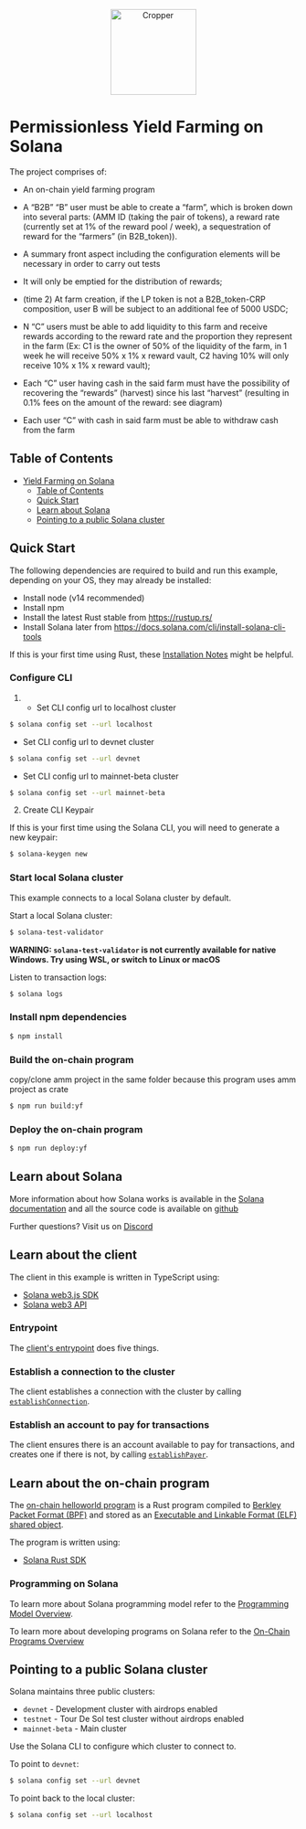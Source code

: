 <p align="center">
  <a href="https://cropper.finance">
    <img alt="Cropper" src="https://cropper.finance/assets/Component2.png" width="150" />
  </a>
</p>

# Permissionless Yield Farming on Solana

The project comprises of:

* An on-chain yield farming program

* A “B2B” “B” user must be able to create a “farm”, which is broken down into several parts: (AMM ID (taking the pair of tokens), a reward rate (currently set at 1% of the reward pool / week), a sequestration of reward for the “farmers” (in B2B_token)).

* A summary front aspect including the configuration elements will be necessary in order to carry out tests

* It will only be emptied for the distribution of rewards;

* (time 2) At farm creation, if the LP token is not a B2B_token-CRP composition, user B will be subject to an additional fee of 5000 USDC;

* N “C” users must be able to add liquidity to this farm and receive rewards according to the reward rate and the proportion they represent in the farm (Ex: C1 is the owner of 50% of the liquidity of the farm, in 1 week he will receive 50% x 1% x reward vault, C2 having 10% will only receive 10% x 1% x reward vault);

* Each “C” user having cash in the said farm must have the possibility of recovering the “rewards” (harvest) since his last “harvest” (resulting in 0.1% fees on the amount of the reward: see diagram)

* Each user “C” with cash in said farm must be able to withdraw cash from the farm

## Table of Contents
- [Yield Farming on Solana](#yield-farming-on-solana)
  - [Table of Contents](#table-of-contents)
  - [Quick Start](#quick-start)
  - [Learn about Solana](#learn-about-solana)
  - [Pointing to a public Solana cluster](#pointing-to-a-public-solana-cluster)

## Quick Start

The following dependencies are required to build and run this example, depending
on your OS, they may already be installed:

- Install node (v14 recommended)
- Install npm
- Install the latest Rust stable from https://rustup.rs/
- Install Solana later from
  https://docs.solana.com/cli/install-solana-cli-tools

If this is your first time using Rust, these [Installation
Notes](README-installation-notes.md) might be helpful.

### Configure CLI 

1. - Set CLI config url to localhost cluster

```bash
$ solana config set --url localhost
```

- Set CLI config url to devnet cluster

```bash
$ solana config set --url devnet
```

- Set CLI config url to mainnet-beta cluster

```bash
$ solana config set --url mainnet-beta
```

2. Create CLI Keypair

If this is your first time using the Solana CLI, you will need to generate a new keypair:

```bash
$ solana-keygen new
```

### Start local Solana cluster

This example connects to a local Solana cluster by default.

Start a local Solana cluster:
```bash
$ solana-test-validator
```
**WARNING: `solana-test-validator` is not currently available for native Windows.  Try using WSL, or switch to Linux or macOS**

Listen to transaction logs:
```bash
$ solana logs
```

### Install npm dependencies

```bash
$ npm install
```

### Build the on-chain program
copy/clone amm project in the same folder
because this program uses amm project as crate

```bash
$ npm run build:yf
```

### Deploy the on-chain program

```bash
$ npm run deploy:yf
```

## Learn about Solana

More information about how Solana works is available in the [Solana
documentation](https://docs.solana.com/) and all the source code is available on
[github](https://github.com/solana-labs/solana)

Further questions? Visit us on [Discord](https://discordapp.com/invite/pquxPsq)

## Learn about the client

The client in this example is written in TypeScript using:
- [Solana web3.js SDK](https://github.com/solana-labs/solana-web3.js)
- [Solana web3 API](https://solana-labs.github.io/solana-web3.js)

### Entrypoint

The [client's
entrypoint](https://github.com/solana-labs/example-helloworld/blob/ad52dc719cdc96d45ad8e308e8759abf4792b667/src/client/main.ts#L13)
does five things.

### Establish a connection to the cluster

The client establishes a connection with the cluster by calling
[`establishConnection`](https://github.com/solana-labs/example-helloworld/blob/ad52dc719cdc96d45ad8e308e8759abf4792b667/src/client/hello_world.ts#L92).

### Establish an account to pay for transactions

The client ensures there is an account available to pay for transactions,
and creates one if there is not, by calling
[`establishPayer`](https://github.com/solana-labs/example-helloworld/blob/ad52dc719cdc96d45ad8e308e8759abf4792b667/src/client/hello_world.ts#L102).

## Learn about the on-chain program

The [on-chain helloworld program](/src/program-rust/Cargo.toml) is a Rust program
compiled to [Berkley Packet Format
(BPF)](https://en.wikipedia.org/wiki/Berkeley_Packet_Filter) and stored as an
[Executable and Linkable Format (ELF) shared
object](https://en.wikipedia.org/wiki/Executable_and_Linkable_Format).

The program is written using:
- [Solana Rust SDK](https://github.com/solana-labs/solana/tree/master/sdk)

### Programming on Solana

To learn more about Solana programming model refer to the [Programming Model
Overview](https://docs.solana.com/developing/programming-model/overview).

To learn more about developing programs on Solana refer to the [On-Chain 
Programs Overview](https://docs.solana.com/developing/on-chain-programs/overview)

## Pointing to a public Solana cluster

Solana maintains three public clusters:
- `devnet` - Development cluster with airdrops enabled
- `testnet` - Tour De Sol test cluster without airdrops enabled
- `mainnet-beta` -  Main cluster

Use the Solana CLI to configure which cluster to connect to.

To point to `devnet`:
```bash
$ solana config set --url devnet
```

To point back to the local cluster:
```bash
$ solana config set --url localhost
```
